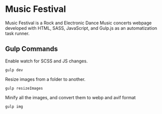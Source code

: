 # Music Festival

Music Festival is a Rock and Electronic Dance Music concerts webpage developed with HTML, SASS, JavaScript, and Gulp.js as an automatization task runner. 

## Gulp Commands

Enable watch for SCSS and JS changes.

```
gulp dev
```

Resize images from a folder to another.

```
gulp resizeImages
```

Minify all the images, and convert them to webp and avif format

```
gulp img
```
